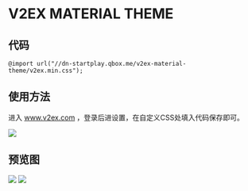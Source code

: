 # V2EX MATERIAL THEME

## 代码

	@import url("//dn-startplay.qbox.me/v2ex-material-theme/v2ex.min.css");
	
## 使用方法

进入 www.v2ex.com ，登录后进设置，在自定义CSS处填入代码保存即可。
	
![](http://ww1.sinaimg.cn/large/be77a5a9gw1eox3vm48dqj20dw0aimy0.jpg)

## 预览图

![](http://ww2.sinaimg.cn/large/63f511e3gw1ep99vosv55j20ys0qj43r.jpg)
![](http://ww1.sinaimg.cn/large/63f511e3gw1ep99wvry7ij20yq0qidj2.jpg)
